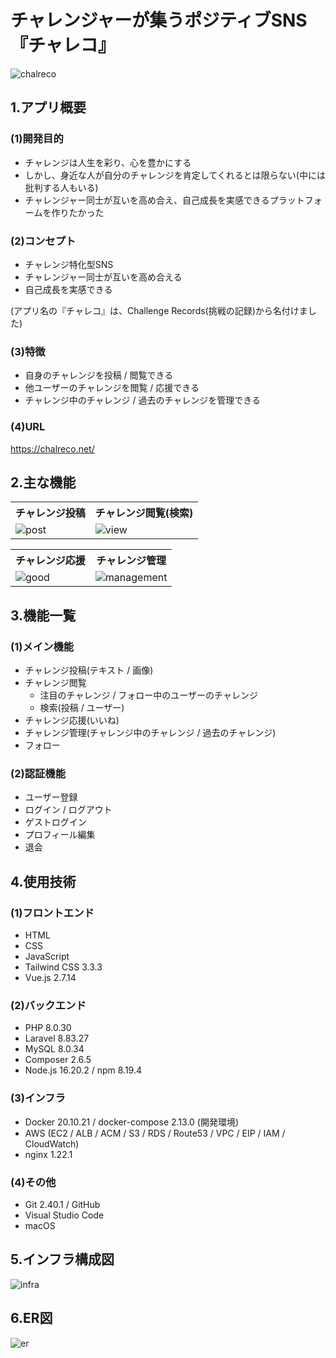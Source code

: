 # チャレンジャーが集うポジティブSNS『チャレコ』

![chalreco](https://github.com/yamamoto117/chalreco/assets/99392507/31a7bafe-3c1c-490e-93cf-f344b83c189e)

## 1.アプリ概要
### (1)開発目的
* チャレンジは人生を彩り、心を豊かにする
* しかし、身近な人が自分のチャレンジを肯定してくれるとは限らない(中には批判する人もいる)
* チャレンジャー同士が互いを高め合え、自己成長を実感できるプラットフォームを作りたかった

### (2)コンセプト
* チャレンジ特化型SNS
* チャレンジャー同士が互いを高め合える
* 自己成長を実感できる

(アプリ名の『チャレコ』は、Challenge Records(挑戦の記録)から名付けました)

### (3)特徴
* 自身のチャレンジを投稿 / 閲覧できる
* 他ユーザーのチャレンジを閲覧 / 応援できる
* チャレンジ中のチャレンジ / 過去のチャレンジを管理できる

### (4)URL
https://chalreco.net/

## 2.主な機能

<table>
	<tr>
		<th style="text-align: center">チャレンジ投稿</th>
		<th style="text-align: center">チャレンジ閲覧(検索)</th>
	</tr>
	<tr>
		<td><img alt="post" src="https://github.com/yamamoto117/chalreco/assets/99392507/deabb995-5771-42ea-a48f-4e96cc971625"></td>
		<td><img alt="view" src="https://github.com/yamamoto117/chalreco/assets/99392507/e73736ce-c220-49ba-a54f-f3ab28252dfe"></td>
  </tr>
</table>

<table>
	<tr>
		<th style="text-align: center">チャレンジ応援</th>
		<th style="text-align: center">チャレンジ管理</th>
	</tr>
	<tr>
		<td><img alt="good" src="https://github.com/yamamoto117/chalreco/assets/99392507/9398556c-0611-4a21-a561-7301809e01bb"></td>
		<td><img alt="management" src="https://github.com/yamamoto117/chalreco/assets/99392507/b29a1cb3-bed4-4230-9ed4-e6d3ec909d7c"></td>
  </tr>
</table>

## 3.機能一覧
### (1)メイン機能
* チャレンジ投稿(テキスト / 画像)
* チャレンジ閲覧
  * 注目のチャレンジ / フォロー中のユーザーのチャレンジ
  * 検索(投稿 / ユーザー)
* チャレンジ応援(いいね)
* チャレンジ管理(チャレンジ中のチャレンジ / 過去のチャレンジ)
* フォロー

### (2)認証機能
* ユーザー登録
* ログイン / ログアウト
* ゲストログイン
* プロフィール編集
* 退会

## 4.使用技術
### (1)フロントエンド
* HTML
* CSS
* JavaScript
* Tailwind CSS 3.3.3
* Vue.js 2.7.14

### (2)バックエンド
* PHP 8.0.30
* Laravel 8.83.27
* MySQL 8.0.34
* Composer 2.6.5
* Node.js 16.20.2 / npm 8.19.4

### (3)インフラ
* Docker 20.10.21 / docker-compose 2.13.0 (開発環境)
* AWS (EC2 / ALB / ACM / S3 / RDS / Route53 / VPC / EIP / IAM / CloudWatch)
* nginx 1.22.1

### (4)その他
* Git 2.40.1 / GitHub
* Visual Studio Code
* macOS

## 5.インフラ構成図
![infra](https://github.com/yamamoto117/chalreco/assets/99392507/4c519975-a81a-42f0-b5fa-e71dca95fdb5)

## 6.ER図
![er](https://github.com/yamamoto117/chalreco/assets/99392507/59f990c5-3fd3-4576-8662-cefc14137d01)

